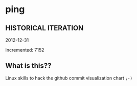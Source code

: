 # ping

## HISTORICAL ITERATION
2012-12-31

Incremented: 7152

## What is this?? 
Linux skills to hack the github commit visualization chart `;-)`
